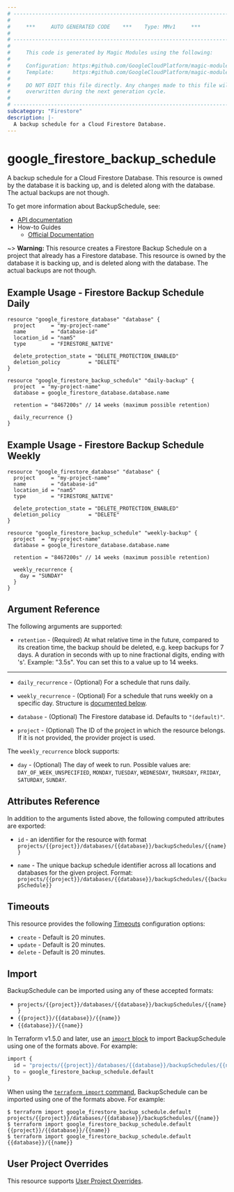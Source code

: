 ```yaml
---
# ----------------------------------------------------------------------------
#
#     ***     AUTO GENERATED CODE    ***    Type: MMv1     ***
#
# ----------------------------------------------------------------------------
#
#     This code is generated by Magic Modules using the following:
#
#     Configuration: https:#github.com/GoogleCloudPlatform/magic-modules/tree/main/mmv1/products/firestore/BackupSchedule.yaml
#     Template:      https:#github.com/GoogleCloudPlatform/magic-modules/tree/main/mmv1/templates/terraform/resource.html.markdown.tmpl
#
#     DO NOT EDIT this file directly. Any changes made to this file will be
#     overwritten during the next generation cycle.
#
# ----------------------------------------------------------------------------
subcategory: "Firestore"
description: |-
  A backup schedule for a Cloud Firestore Database.
---
```


# google_firestore_backup_schedule

A backup schedule for a Cloud Firestore Database.
This resource is owned by the database it is backing up, and is deleted along with the database.
The actual backups are not though.


To get more information about BackupSchedule, see:

* [API documentation](https://cloud.google.com/firestore/docs/reference/rest/v1/projects.databases.backupSchedules)
* How-to Guides
    * [Official Documentation](https://cloud.google.com/firestore/docs/backups)

~> **Warning:** This resource creates a Firestore Backup Schedule on a project that already has
a Firestore database.
This resource is owned by the database it is backing up, and is deleted along
with the database. The actual backups are not though.

## Example Usage - Firestore Backup Schedule Daily


```hcl
resource "google_firestore_database" "database" {
  project     = "my-project-name"
  name        = "database-id"
  location_id = "nam5"
  type        = "FIRESTORE_NATIVE"

  delete_protection_state = "DELETE_PROTECTION_ENABLED"
  deletion_policy         = "DELETE"
}

resource "google_firestore_backup_schedule" "daily-backup" {
  project  = "my-project-name"
  database = google_firestore_database.database.name

  retention = "8467200s" // 14 weeks (maximum possible retention)

  daily_recurrence {}
}
```
## Example Usage - Firestore Backup Schedule Weekly


```hcl
resource "google_firestore_database" "database" {
  project     = "my-project-name"
  name        = "database-id"
  location_id = "nam5"
  type        = "FIRESTORE_NATIVE"

  delete_protection_state = "DELETE_PROTECTION_ENABLED"
  deletion_policy         = "DELETE"
}

resource "google_firestore_backup_schedule" "weekly-backup" {
  project  = "my-project-name"
  database = google_firestore_database.database.name

  retention = "8467200s" // 14 weeks (maximum possible retention)

  weekly_recurrence {
    day = "SUNDAY"
  }
}
```

## Argument Reference

The following arguments are supported:


* `retention` -
  (Required)
  At what relative time in the future, compared to its creation time, the backup should be deleted, e.g. keep backups for 7 days.
  A duration in seconds with up to nine fractional digits, ending with 's'. Example: "3.5s".
  You can set this to a value up to 14 weeks.


- - -


* `daily_recurrence` -
  (Optional)
  For a schedule that runs daily.

* `weekly_recurrence` -
  (Optional)
  For a schedule that runs weekly on a specific day.
  Structure is [documented below](#nested_weekly_recurrence).

* `database` -
  (Optional)
  The Firestore database id. Defaults to `"(default)"`.

* `project` - (Optional) The ID of the project in which the resource belongs.
    If it is not provided, the provider project is used.


<a name="nested_weekly_recurrence"></a>The `weekly_recurrence` block supports:

* `day` -
  (Optional)
  The day of week to run.
  Possible values are: `DAY_OF_WEEK_UNSPECIFIED`, `MONDAY`, `TUESDAY`, `WEDNESDAY`, `THURSDAY`, `FRIDAY`, `SATURDAY`, `SUNDAY`.

## Attributes Reference

In addition to the arguments listed above, the following computed attributes are exported:

* `id` - an identifier for the resource with format `projects/{{project}}/databases/{{database}}/backupSchedules/{{name}}`

* `name` -
  The unique backup schedule identifier across all locations and databases for the given project. Format:
  `projects/{{project}}/databases/{{database}}/backupSchedules/{{backupSchedule}}`


## Timeouts

This resource provides the following
[Timeouts](https://developer.hashicorp.com/terraform/plugin/sdkv2/resources/retries-and-customizable-timeouts) configuration options:

- `create` - Default is 20 minutes.
- `update` - Default is 20 minutes.
- `delete` - Default is 20 minutes.

## Import


BackupSchedule can be imported using any of these accepted formats:

* `projects/{{project}}/databases/{{database}}/backupSchedules/{{name}}`
* `{{project}}/{{database}}/{{name}}`
* `{{database}}/{{name}}`


In Terraform v1.5.0 and later, use an [`import` block](https://developer.hashicorp.com/terraform/language/import) to import BackupSchedule using one of the formats above. For example:

```tf
import {
  id = "projects/{{project}}/databases/{{database}}/backupSchedules/{{name}}"
  to = google_firestore_backup_schedule.default
}
```

When using the [`terraform import` command](https://developer.hashicorp.com/terraform/cli/commands/import), BackupSchedule can be imported using one of the formats above. For example:

```
$ terraform import google_firestore_backup_schedule.default projects/{{project}}/databases/{{database}}/backupSchedules/{{name}}
$ terraform import google_firestore_backup_schedule.default {{project}}/{{database}}/{{name}}
$ terraform import google_firestore_backup_schedule.default {{database}}/{{name}}
```

## User Project Overrides

This resource supports [User Project Overrides](https://registry.terraform.io/providers/hashicorp/google/latest/docs/guides/provider_reference#user_project_override).
